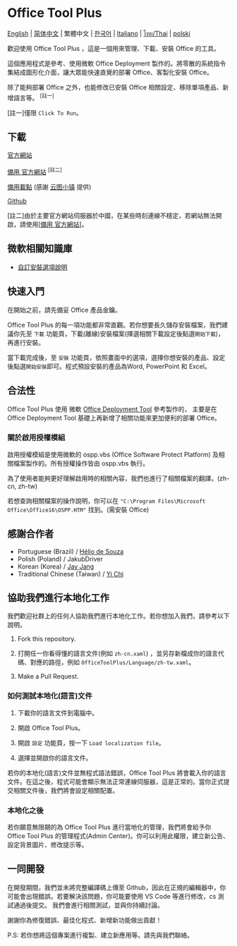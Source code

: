 ﻿# Office Tool Plus

[English](/README.md) | [简体中文](/README-zh_cn.md) | 繁體中文 | [한국어](/README-ko_kr.md) | [Italiano](/README-it_it.md) | [ไทย/Thai](/README-th_th.md) | [polski](/README-pl_pl.md)

歡迎使用 Office Tool Plus ，這是一個用來管理、下載、安裝 Office 的工具。

這個應用程式是參考、使用微軟 Office Deployment 製作的。將零散的系統指令集結成圖形化介面，讓大眾能快速直覺的部署 Office、客製化安裝 Office。

除了能夠部署 Office 之外，也能修改已安裝 Office 相關設定、移除單項產品、新增語言等。 <sup>[註一]</sup>

[註一]僅限 `Click To Run`。

## 下載

[官方網站](https://otp.landian.vip/zh-tw/)

[備用 官方網站](https://otp.cotpear.com/zh-tw/) <sup>[註二]</sup>

[備用載點](https://delivery.yuntu.moe/office-tool/) (感謝 [云图小镇](https://www.yuntu.moe/) 提供)

[Github](https://github.com/YerongAI/Office-Tool/releases)

[註二]由於主要官方網站伺服器於中國，在某些時刻連線不穩定，若網站無法開啟，請使用[[備用 官方網站](https://otp.cotpear.com/zh-tw/)]。

## 微軟相關知識庫

- [自訂安裝選項說明](https://docs.microsoft.com/zh-tw/DeployOffice/configuration-options-for-the-office-2016-deployment-tool)

## 快速入門

在開始之前，請先備妥 Office 產品金鑰。

Office Tool Plus 的每一項功能都非常直觀。若你想要長久儲存安裝檔案，我們建議你先至 `下載` 功能頁，下載(離線)安裝檔案(擇選相關下載設定後點選`開始下載`)，再進行安裝。

當下載完成後，至 `安裝` 功能頁，依照畫面中的選項，選擇你想安裝的產品、設定後點選`開始安裝`即可。程式預設安裝的產品為Word, PowerPoint 和 Excel。

## 合法性

Office Tool Plus 使用 微軟 [Office Deployment Tool](https://docs.microsoft.com/zh-tw/DeployOffice/overview-of-the-office-customization-tool-for-click-to-run) 參考製作的，
主要是在 Office Deployment Tool 基礎上再新增了相關功能來更加便利的部署 Office。

### 關於啟用授權模組

啟用授權模組是使用微軟的 ospp.vbs (Office Software Protect Platform) 及相關檔案製作的。所有授權操作皆由 ospp.vbs 執行。

為了使用者能夠更好理解啟用時的相關內容，我們也進行了相關檔案的翻譯。(zh-cn, zh-tw)

若想查詢相關檔案的操作說明，你可以在 ````"C:\Program Files\Microsoft Office\Office16\OSPP.HTM"```` 找到。(需安裝 Office)

## 感謝合作者

- Portuguese (Brazil) / [Hélio de Souza](https://sway.office.com/RVue6qySNJ2DzYrs?ref=Link)
- Polish (Poland) / JakubDriver
- Korean (Korea) / [Jay Jang](https://github.com/yaeyaya)
- Traditional Chinese (Taiwan) / [Yi Chi](https://github.com/chiyi4488)

## 協助我們進行本地化工作

我們歡迎社群上的任何人協助我們進行本地化工作。若你想加入我們，請參考以下說明。

1. Fork this repository.

2. 打開任一你看得懂的語言文件(例如 ````zh-cn.xaml````) ，並另存新檔成你的語言代碼、對應的路徑，例如 ````OfficeToolPlus/Language/zh-tw.xaml````。

3. Make a Pull Request.

### 如何測試本地化(語言)文件

1. 下載你的語言文件到電腦中。

2. 開啟 Office Tool Plus。

3. 開啟 `設定` 功能頁，按一下 ````Load localization file````。

4. 選擇並開啟你的語言文件。

若你的本地化(語言)文件並無程式語法錯誤，Office Tool Plus 將會載入你的語言文件。在這之後，程式可能會顯示無法正常連線伺服器，這是正常的。當你正式提交相關文件後，我們將會設定相關配置。

### 本地化之後

若你願意無限期的為 Office Tool Plus 進行當地化的管理，我們將會給予你 Office Tool Plus 的管理程式(Admin Center)。你可以利用此權限，建立新公告、設定背景圖片、修改提示等。

## 一同開發

在開發期間，我們並未將完整編譯碼上傳至 Github，因此在正規的編輯器中，你可能會出現錯誤。若要解決該問題，你可能要使用 VS Code 等進行修改，cs 測試通過後提交。
我們會進行相關測試，並與你持續討論。

謝謝你為修復錯誤、最佳化程式、新增新功能做出貢獻！

P.S: 若你想將這個專案進行複製、建立新應用等。請先與我們聯絡。

